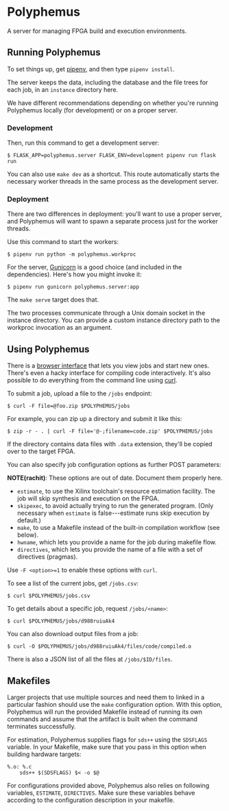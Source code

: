 Polyphemus
==========

A server for managing FPGA build and execution environments.

Running Polyphemus
------------------

To set things up, get [pipenv][], and then type `pipenv install`.

The server keeps the data, including the database and the file trees for each job, in an `instance` directory here.

We have different recommendations depending on whether you're running Polyphemus locally (for development) or on a proper server.

### Development

Then, run this command to get a development server:

    $ FLASK_APP=polyphemus.server FLASK_ENV=development pipenv run flask run

You can also use `make dev` as a shortcut.
This route automatically starts the necessary worker threads in the same process as the development server.

### Deployment

There are two differences in deployment: you'll want to use a proper server, and Polyphemus will want to spawn a separate process just for the worker threads.

Use this command to start the workers:

    $ pipenv run python -m polyphemus.workproc

For the server, [Gunicorn][] is a good choice (and included in the dependencies). Here's how you might invoke it:

    $ pipenv run gunicorn polyphemus.server:app

The `make serve` target does that.

The two processes communicate through a Unix domain socket in the instance directory.
You can provide a custom instance directory path to the workproc invocation as an argument.

[gunicorn]: http://gunicorn.org
[pipenv]: http://pipenv.org
[yarn]: https://yarnpkg.com/en/
[npm]: http://npmjs.com


Using Polyphemus
----------------

There is a [browser interface](http://gorgonzola.cs.cornell.edu:8000/) that lets you view jobs and start new ones.
There's even a hacky interface for compiling code interactively.
It's also possible to do everything from the command line using [curl][].

To submit a job, upload a file to the `/jobs` endpoint:

    $ curl -F file=@foo.zip $POLYPHEMUS/jobs

For example, you can zip up a directory and submit it like this:

    $ zip -r - . | curl -F file='@-;filename=code.zip' $POLYPHEMUS/jobs

If the directory contains data files with `.data` extension, they'll be copied over to the target FPGA.

You can also specify job configuration options as further POST parameters:

**NOTE(rachit)**: These options are out of date. Document them properly here.

- `estimate`, to use the Xilinx toolchain's resource estimation facility. The job will skip synthesis and execution on the FPGA.
- `skipexec`, to avoid actually trying to run the generated program. (Only necessary when `estimate` is false---estimate runs skip execution by default.)
- `make`, to use a Makefile instead of the built-in compilation workflow (see below).
- `hwname`, which lets you provide a name for the job during makefile flow.
- `directives`, which lets you provide the name of a file with a set of directives (pragmas).

Use `-F <option>=1` to enable these options with `curl`.

To see a list of the current jobs, get `/jobs.csv`:

    $ curl $POLYPHEMUS/jobs.csv

To get details about a specific job, request `/jobs/<name>`:

    $ curl $POLYPHEMUS/jobs/d988ruiuAk4

You can also download output files from a job:

    $ curl -O $POLYPHEMUS/jobs/d988ruiuAk4/files/code/compiled.o

There is also a JSON list of all the files at `/jobs/$ID/files`.


Makefiles
---------

Larger projects that use multiple sources and need them to linked in a particular fashion should use the `make` configuration option. With this option, Polyphemus will run the provided Makefile instead of running its own commands and assume that the artifact is built when the command terminates successfully.

For estimation, Polyphemus supplies flags for `sds++` using the `SDSFLAGS` variable. In your Makefile, make sure that you pass in this option when building hardware targets:

```make
%.o: %.c
    sds++ $(SDSFLAGS) $< -o $@
```
For configurations provided above, Polyphemus also relies on following variables, `ESTIMATE`, `DIRECTIVES`. Make sure these variables behave according to the configuration description in your makefile.

[curl]: https://curl.haxx.se
